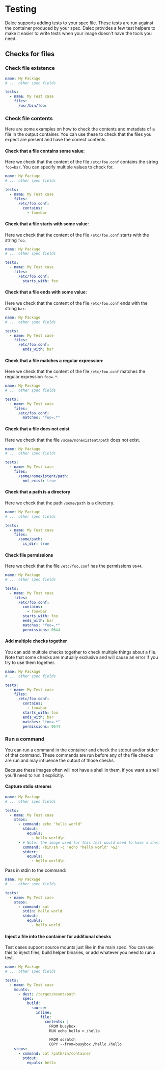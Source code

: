 # Testing

Dalec supports adding tests to your spec file.
These tests are run against the container produced by your spec.
Dalec provides a few test helpers to make it easier to write tests when your image doesn't have the tools you need.

## Checks for files


### Check file existence

```yaml
name: My Package
# ... other spec fields

tests:
  - name: My Test case
    files:
      /usr/bin/foo:
```

### Check file contents

Here are some examples on how to check the contents and metadata of a file in the output container.
You can use these to check that the files you expect are present and have the correct contents.


#### Check that a file contains some value:

Here we check that the content of the file `/etc/foo.conf` contains the string `foo=bar`.
You can specify multiple values to check for.

```yaml
name: My Package
# ... other spec fields

tests:
  - name: My Test case
    files:
      /etc/foo.conf:
        contains:
          - foo=bar
```


#### Check that a file starts with some value:

Here we check that the content of the file `/etc/foo.conf` starts with the string `foo`.

```yaml
name: My Package
# ... other spec fields

tests:
  - name: My Test case
    files:
      /etc/foo.conf:
        starts_with: foo
```


#### Check that a file ends with some value:

Here we check that the content of the file `/etc/foo.conf` ends with the string `bar`.

```yaml
name: My Package
# ... other spec fields

tests:
  - name: My Test case
    files:
      /etc/foo.conf:
        ends_with: bar
```


#### Check that a file matches a regular expression:

Here we check that the content of the file `/etc/foo.conf` matches the regular expression `foo=.*`.

```yaml
name: My Package
# ... other spec fields

tests:
  - name: My Test case
    files:
      /etc/foo.conf:
        matches: "foo=.*"
```

#### Check that a file does not exist

Here we check that the file `/some/nonexistent/path` does not exist.

```yaml
name: My Package
# ... other spec fields

tests:
  - name: My Test case
    files:
      /some/nonexistent/path:
        not_exist: true
```

#### Check that a path is a directory

Here we check that the path `/some/path` is a directory.

```yaml
name: My Package
# ... other spec fields

tests:
  - name: My Test case
    files:
      /some/path:
        is_dir: true
```

#### Check file permissions

Here we check that the file `/etc/foo.conf` has the permissions `0644`.

```yaml
name: My Package
# ... other spec fields

tests:
  - name: My Test case
    files:
      /etc/foo.conf:
        contains:
          - foo=bar
        starts_with: foo
        ends_with: bar
        matches: "foo=.*"
        permissions: 0644
```

#### Add multiple checks together

You can add multiple checks together to check multiple things about a file.
Note that some checks are mutually exclusive and will cause an error if you try to use them together.

```yaml
name: My Package
# ... other spec fields

tests:
  - name: My Test case
    files:
      /etc/foo.conf:
        contains:
          - foo=bar
        starts_with: foo
        ends_with: bar
        matches: "foo=.*"
        permissions: 0644
```


### Run a command

You can run a command in the container and check the stdout and/or stderr of that command.
These commands are run before any of the file checks are run and may influence the output of those checks.

Because these images often will not have a shell in them, if you want a shell you'll need to run it explicitly.


#### Capture stdio streams

```yaml
name: My Package
# ... other spec fields

tests:
  - name: My Test case
    steps:
      - command: echo "hello world"
        stdout:
          equals:
            - hello world\n
      - # Note: the image used for this test would need to have a shell in it for this to work
        command: /bin/sh -c 'echo "hello world" >&2'
        stderr:
          equals:
            - hello world\n
```

Pass in stdin to the command:

```yaml
name: My Package
# ... other spec fields

tests:
  - name: My Test case
    steps:
      - command: cat
        stdin: hello world
        stdout:
          equals:
            - hello world
```

#### Inject a file into the container for additional checks

Test cases support source mounts just like in the main spec.
You can use this to inject files, build helper binaries, or add whatever you need to run a test.

```yaml
name: My Package
# ... other spec fields

tests:
  - name: My Test case
    mounts:
      - dest: /target/mount/path
        spec:
          build:
            source:
              inline:
                file:
                  contents: |
                    FROM busybox
                    RUN echo hello > /hello

                    FROM scratch
                    COPY --from=busybox /hello /hello
    steps:
      - command: cat /path/in/container
        stdout:
          equals: hello
```
